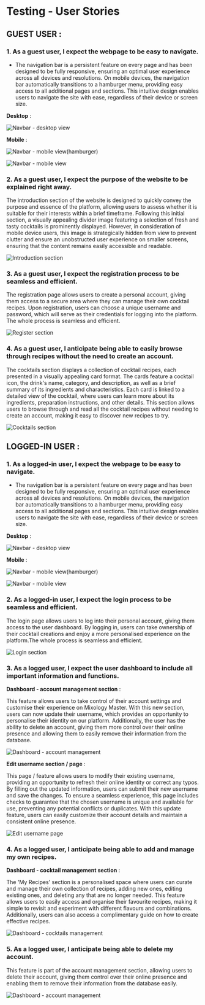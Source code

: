 # Testing - User Stories 

## GUEST USER :

### 1. As a guest user, I expect the webpage to be easy to navigate.

- The navigation bar is a persistent feature on every page and has been designed to be fully responsive, ensuring an optimal user experience across all devices and resolutions. On mobile devices, the navigation bar automatically transitions to a hamburger menu, providing easy access to all additional pages and sections. This intuitive design enables users to navigate the site with ease, regardless of their device or screen size.

**Desktop** :

![Navbar - desktop view](/docs/images/navbar-desktop.png)

**Mobile** :

![Navbar - mobile view(hamburger)](/docs/images/navbar-mobile-hamburger.png)

![Navbar - mobile view](/docs/images/navbar-mobile.png)

### 2. As a guest user, I expect the purpose of the website to be explained right away.

The introduction section of the website is designed to quickly convey the purpose and essence of the platform, allowing users to assess whether it is suitable for their interests within a brief timeframe. Following this initial section, a visually appealing divider image featuring a selection of fresh and tasty cocktails is prominently displayed. However, in consideration of mobile device users, this image is strategically hidden from view to prevent clutter and ensure an unobstructed user experience on smaller screens, ensuring that the content remains easily accessible and readable.

![Introduction section](/docs/images/introduction-section.png)

### 3. As a guest user, I expect the registration process to be seamless and efficient.

The registration page allows users to create a personal account, giving them access to a secure area where they can manage their own cocktail recipes. Upon registration, users can choose a unique username and password, which will serve as their credentials for logging into the platform. The whole process is seamless and efficient.

![Register section](/docs/images/register.PNG)


### 4. As a guest user, I anticipate being able to easily browse through recipes without the need to create an account.

The cocktails section displays a collection of cocktail recipes, each presented in a visually appealing card format. The cards feature a cocktail icon, the drink's name, category, and description, as well as a brief summary of its ingredients and characteristics. Each card is linked to a detailed view of the cocktail, where users can learn more about its ingredients, preparation instructions, and other details. This section allows users to browse through and read all the cocktail recipes without needing to create an account, making it easy to discover new recipes to try.

![Cocktails section](/docs/images/cocktails-section.png)

## LOGGED-IN USER :

### 1. As a logged-in user, I expect the webpage to be easy to navigate.

- The navigation bar is a persistent feature on every page and has been designed to be fully responsive, ensuring an optimal user experience across all devices and resolutions. On mobile devices, the navigation bar automatically transitions to a hamburger menu, providing easy access to all additional pages and sections. This intuitive design enables users to navigate the site with ease, regardless of their device or screen size.

**Desktop** :

![Navbar - desktop view](/docs/images/navbar-desktop-logged-in.PNG)

**Mobile** :

![Navbar - mobile view(hamburger)](/docs/images/navbar-mobile-hamburger.png)

![Navbar - mobile view](/docs/images/navbar-mobile-logged-in.PNG)

### 2. As a logged-in user, I expect the login process to be seamless and efficient.

The login page allows users to log into their personal account, giving them access to the user dashboard. By logging in, users can take ownership of their cocktail creations and enjoy a more personalised experience on the platform.The whole process is seamless and efficient.

![Login section](/docs/images/login.PNG)

### 3. As a logged user, I expect the user dashboard to include all important information and functions.

**Dashboard - account management section** :

This feature allows users to take control of their account settings and customise their experience on Mixology Master. With this new section, users can now update their username, which provides an opportunity to personalise their identity on our platform. Additionally, the user has the ability to delete an account, giving them more control over their online presence and allowing them to easily remove their information from the database.

![Dashboard - account management](/docs/images/account-management.PNG)

**Edit username section / page** :

This page / feature allows users to modify their existing username, providing an opportunity to refresh their online identity or correct any typos. By filling out the updated information, users can submit their new username and save the changes. To ensure a seamless experience, this page includes checks to guarantee that the chosen username is unique and available for use, preventing any potential conflicts or duplicates. With this update feature, users can easily customize their account details and maintain a consistent online presence.

![Edit username page](/docs/images/edit-username.PNG)

### 4. As a logged user, I anticipate being able to add and manage my own recipes.

**Dashboard - cocktail management section** :

The 'My Recipes' section is a personalised space where users can curate and manage their own collection of recipes, adding new ones, editing existing ones, and deleting any that are no longer needed. This feature allows users to easily access and organise their favourite recipes, making it simple to revisit and experiment with different flavours and combinations. Additionally, users can also access a complimentary guide on how to create effective recipes.

![Dashboard - cocktails management](/docs/images/cocktail-management.PNG)

### 5. As a logged user, I anticipate being able to delete my account.

This feature is part of the account management section, allowing users to delete their account, giving them control over their online presence and enabling them to remove their information from the database easily.

![Dashboard - account management](/docs/images/account-management.PNG)
